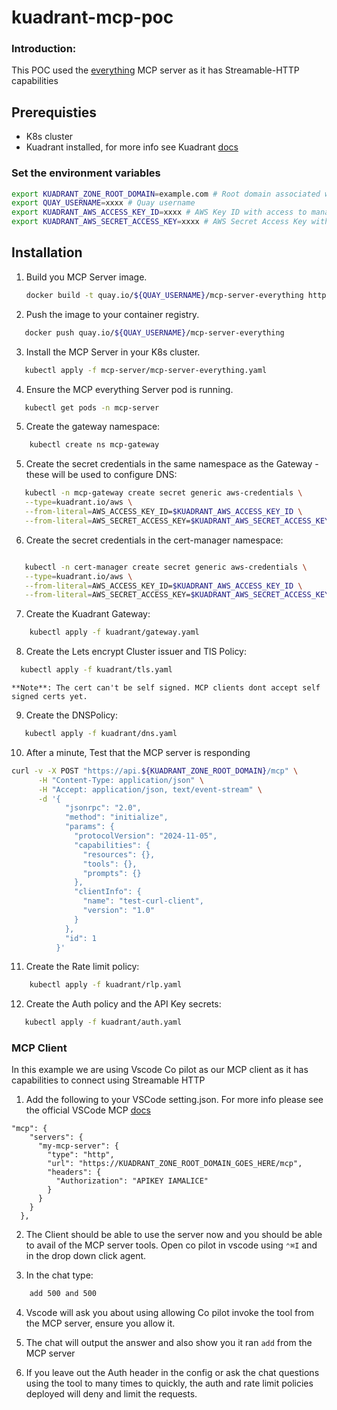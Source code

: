 # kuadrant-mcp-poc

### Introduction:

This POC used the [everything](https://github.com/modelcontextprotocol/servers/tree/main/src/everything) MCP server as it has Streamable-HTTP capabilities

## Prerequisties

- K8s cluster
- Kuadrant installed, for more info see Kuadrant [docs](https://docs.kuadrant.io/1.2.x/install-helm/)

### Set the environment variables

```sh
export KUADRANT_ZONE_ROOT_DOMAIN=example.com # Root domain associated with the Zone ID above
export QUAY_USERNAME=xxxx # Quay username
export KUADRANT_AWS_ACCESS_KEY_ID=xxxx # AWS Key ID with access to manage the DNS Zone ID below
export KUADRANT_AWS_SECRET_ACCESS_KEY=xxxx # AWS Secret Access Key with access to manage the DNS Zone ID below
```

## Installation

1. Build you MCP Server image.
   ```sh
   docker build -t quay.io/${QUAY_USERNAME}/mcp-server-everything https://github.com/modelcontextprotocol/servers.git\#main -f src/everything/Dockerfile
   ```
2. Push the image to your container registry.

```sh
   docker push quay.io/${QUAY_USERNAME}/mcp-server-everything
```

3. Install the MCP Server in your K8s cluster.

```sh
   kubectl apply -f mcp-server/mcp-server-everything.yaml
```

4. Ensure the MCP everything Server pod is running.

```sh
   kubectl get pods -n mcp-server
```

5. Create the gateway namespace:

```sh
    kubectl create ns mcp-gateway
```

5. Create the secret credentials in the same namespace as the Gateway - these will be used to configure DNS:

```sh
   kubectl -n mcp-gateway create secret generic aws-credentials \
   --type=kuadrant.io/aws \
   --from-literal=AWS_ACCESS_KEY_ID=$KUADRANT_AWS_ACCESS_KEY_ID \
   --from-literal=AWS_SECRET_ACCESS_KEY=$KUADRANT_AWS_SECRET_ACCESS_KEY
```

6. Create the secret credentials in the cert-manager namespace:

```sh

   kubectl -n cert-manager create secret generic aws-credentials \
   --type=kuadrant.io/aws \
   --from-literal=AWS_ACCESS_KEY_ID=$KUADRANT_AWS_ACCESS_KEY_ID \
   --from-literal=AWS_SECRET_ACCESS_KEY=$KUADRANT_AWS_SECRET_ACCESS_KEY
```

7. Create the Kuadrant Gateway:

```sh
    kubectl apply -f kuadrant/gateway.yaml
```

8. Create the Lets encrypt Cluster issuer and TlS Policy:

```sh
  kubectl apply -f kuadrant/tls.yaml
```

    **Note**: The cert can't be self signed. MCP clients dont accept self signed certs yet.

9. Create the DNSPolicy:

```sh
   kubectl apply -f kuadrant/dns.yaml
```

10. After a minute, Test that the MCP server is responding

```sh
curl -v -X POST "https://api.${KUADRANT_ZONE_ROOT_DOMAIN}/mcp" \
      -H "Content-Type: application/json" \
      -H "Accept: application/json, text/event-stream" \
      -d '{
            "jsonrpc": "2.0",
            "method": "initialize",
            "params": {
              "protocolVersion": "2024-11-05",
              "capabilities": {
                "resources": {},
                "tools": {},
                "prompts": {}
              },
              "clientInfo": {
                "name": "test-curl-client",
                "version": "1.0"
              }
            },
            "id": 1
          }'
```

11. Create the Rate limit policy:

```sh
    kubectl apply -f kuadrant/rlp.yaml
```

12. Create the Auth policy and the API Key secrets:

```sh
   kubectl apply -f kuadrant/auth.yaml
```

### MCP Client

In this example we are using Vscode Co pilot as our MCP client as it has capabilities to connect using Streamable HTTP

1. Add the following to your VSCode setting.json. For more info please see the official VSCode MCP [docs](https://code.visualstudio.com/docs/copilot/chat/mcp-servers#_add-an-mcp-server-to-your-user-settings)

```
"mcp": {
    "servers": {
      "my-mcp-server": {
        "type": "http",
        "url": "https://KUADRANT_ZONE_ROOT_DOMAIN_GOES_HERE/mcp",
        "headers": {
          "Authorization": "APIKEY IAMALICE"
        }
      }
    }
  },
```

2. The Client should be able to use the server now and you should be able to avail of the MCP server tools. Open co pilot in vscode using `⌃⌘I` and in the drop down click agent.

3. In the chat type:

```sh
    add 500 and 500
```

4. Vscode will ask you about using allowing Co pilot invoke the tool from the MCP server, ensure you allow it.

5. The chat will output the answer and also show you it ran `add` from the MCP server

6. If you leave out the Auth header in the config or ask the chat questions using the tool to many times to quickly, the auth and rate limit policies deployed will deny and limit the requests.
